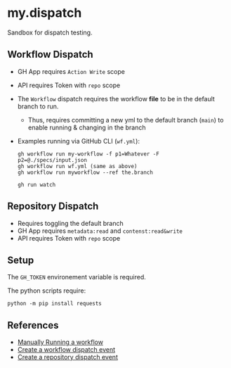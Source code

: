 # my.dispatch
Sandbox for dispatch testing. 

## Workflow Dispatch

- GH App requires `Action Write` scope
- API requires Token with `repo` scope
- The `Workflow` dispatch requires the workflow **file** to be in the default branch to run. 
  - Thus, requires committing a new yml to the default branch (`main`) to enable running & changing in the branch

- Examples running via GitHub CLI (`wf.yml`):
  ```
  gh workflow run my-workflow -f p1=Whatever -F p2=@./specs/input.json
  gh workflow run wf.yml (same as above)
  gh workflow run myworkflow --ref the.branch
  ```

  ```
  gh run watch
  ```
  
## Repository Dispatch

- Requires toggling the default branch 
- GH App requires  `metadata:read` and `contenst:read&write`
- API requires Token with `repo` scope


## Setup

The `GH_TOKEN` environement variable is required. 

The python scripts require:
```
python -m pip install requests
```


## References

- [Manually Running a workflow](https://docs.github.com/en/actions/managing-workflow-runs/manually-running-a-workflow)
- [Create a workflow dispatch event](https://docs.github.com/en/rest/reference/actions#create-a-workflow-dispatch-event)
- [Create a repository dispatch event](https://docs.github.com/en/rest/reference/repos#create-a-repository-dispatch-event)



